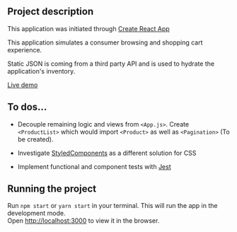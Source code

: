 ## Project description

This application was initiated through [Create React App](https://github.com/facebook/create-react-app)

This application simulates a consumer browsing and shopping cart experience.

Static JSON is coming from a third party API and is used to hydrate the application's inventory.

[Live demo](https://stoic-feynman-7684d4.netlify.com/)

## To dos...

* Decouple remaining logic and views from `<App.js>`. Create `<ProductList>` which would import `<Product>` as well as `<Pagination>` (To be created).

* Investigate [StyledComponents](https://github.com/styled-components/styled-components) as a different solution for CSS

* Implement functional and component tests with [Jest](https://github.com/facebook/jest)

## Running the project

Run `npm start` or `yarn start` in your terminal.
This will run the app in the development mode.<br>
Open [http://localhost:3000](http://localhost:3000) to view it in the browser.
